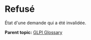Refusé
======

État d'une demande qui a été invalidée.

**Parent topic:** [GLPI Glossary](../../glpi/glossary.html)
